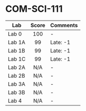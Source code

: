 # COM-SCI-111

| Lab | Score | Comments |
| ------ |:--:| -------- |
| Lab 0  | 100 | - |
| Lab 1A | 99  | Late: -1 |
| Lab 1B | 99  | Late: -1 |
| Lab 1C | 99  | Late: -1 |
| Lab 2A | N/A | - |
| Lab 2B | N/A | - |
| Lab 3A | N/A | - |
| Lab 3B | N/A | - |
| Lab 4  | N/A | - |
